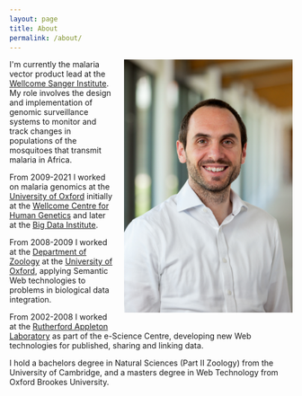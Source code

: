 ```yaml
---
layout: page
title: About
permalink: /about/
---
```


<div style="margin: 0px 0px 20px 20px; float: right">

<img src="/assets/headshot.jpg" alt="Alistair Miles" width="300"/>

</div>

I'm currently the malaria vector product lead at the [Wellcome Sanger
Institute](https://www.sanger.ac.uk/). My role involves the design and
implementation of genomic surveillance systems to monitor and track
changes in populations of the mosquitoes that transmit malaria in
Africa.

From 2009-2021 I worked on malaria genomics at the [University of
Oxford](http://www.ox.ac.uk/) initially at the [Wellcome Centre for
Human Genetics](https://www.well.ox.ac.uk/) and later at the [Big Data
Institute](https://www.bdi.ox.ac.uk). 

From 2008-2009 I worked at the [Department of
Zoology](https://www.zoo.ox.ac.uk/) at the [University of
Oxford](http://www.ox.ac.uk/), applying Semantic Web technologies to
problems in biological data integration.

From 2002-2008 I worked at the [Rutherford Appleton
Laboratory](https://stfc.ukri.org/about-us/where-we-work/rutherford-appleton-laboratory/)
as part of the e-Science Centre, developing new Web technologies for
published, sharing and linking data.

I hold a bachelors degree in Natural Sciences (Part II Zoology) from
the University of Cambridge, and a masters degree in Web Technology
from Oxford Brookes University.